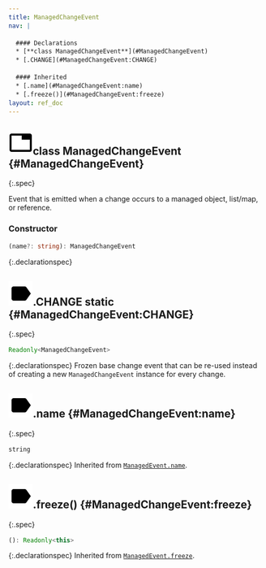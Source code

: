 ```yaml
---
title: ManagedChangeEvent
nav: |

  #### Declarations
  * [**class ManagedChangeEvent**](#ManagedChangeEvent)
  * [.CHANGE](#ManagedChangeEvent:CHANGE)

  #### Inherited
  * [.name](#ManagedChangeEvent:name)
  * [.freeze()](#ManagedChangeEvent:freeze)
layout: ref_doc
---
```


## ![](/assets/icons/spec-class.svg)class ManagedChangeEvent {#ManagedChangeEvent}
{:.spec}

Event that is emitted when a change occurs to a managed object, list/map, or reference.

### Constructor
```typescript
(name?: string): ManagedChangeEvent
```
{:.declarationspec}



## ![](/assets/icons/spec-property.svg).CHANGE <span class="spec_tag">static</span> {#ManagedChangeEvent:CHANGE}
{:.spec}

```typescript
Readonly<ManagedChangeEvent>
```
{:.declarationspec}
Frozen base change event that can be re-used instead of creating a new `ManagedChangeEvent` instance for every change.



## ![](/assets/icons/spec-property.svg).name {#ManagedChangeEvent:name}
{:.spec}

```typescript
string
```
{:.declarationspec}
Inherited from [`ManagedEvent.name`](./ManagedEvent#ManagedEvent:name).



## ![](/assets/icons/spec-method.svg).freeze() {#ManagedChangeEvent:freeze}
{:.spec}

```typescript
(): Readonly<this>
```
{:.declarationspec}
Inherited from [`ManagedEvent.freeze`](./ManagedEvent#ManagedEvent:freeze).

